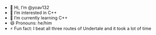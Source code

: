 - 👋 Hi, I’m @yoav132
- 👀 I’m interested in C++
- 🌱 I’m currently learning C++
- 😄 Pronouns: he/him
- ⚡ Fun fact: I beat all three routes of Undertale and it took a lot of time

<!---
yoav132/yoav132 is a ✨ special ✨ repository because its `README.md` (this file) appears on your GitHub profile.
You can click the Preview link to take a look at your changes.
--->
